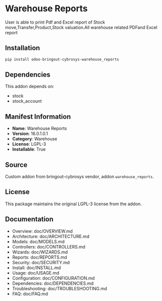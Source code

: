 # Warehouse Reports

User is able to print Pdf and Excel report of Stock move,Transfer,Product,Stock valuation.All warehouse related PDFand Excel report

## Installation

```bash
pip install odoo-bringout-cybrosys-warehouse_reports
```

## Dependencies

This addon depends on:
- stock
- stock_account

## Manifest Information

- **Name**: Warehouse Reports
- **Version**: 16.0.1.0.1
- **Category**: Warehouse
- **License**: LGPL-3
- **Installable**: True

## Source

Custom addon from bringout-cybrosys vendor, addon `warehouse_reports`.

## License

This package maintains the original LGPL-3 license from the addon.

## Documentation

- Overview: doc/OVERVIEW.md
- Architecture: doc/ARCHITECTURE.md
- Models: doc/MODELS.md
- Controllers: doc/CONTROLLERS.md
- Wizards: doc/WIZARDS.md
- Reports: doc/REPORTS.md
- Security: doc/SECURITY.md
- Install: doc/INSTALL.md
- Usage: doc/USAGE.md
- Configuration: doc/CONFIGURATION.md
- Dependencies: doc/DEPENDENCIES.md
- Troubleshooting: doc/TROUBLESHOOTING.md
- FAQ: doc/FAQ.md
